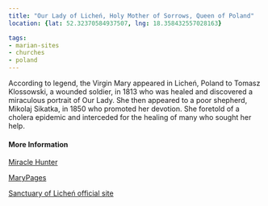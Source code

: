 ```yaml
---
title: "Our Lady of Licheń, Holy Mother of Sorrows, Queen of Poland"
location: {lat: 52.32370584937507, lng: 18.358432557028163}

tags:
- marian-sites
- churches
- poland
---
```


According to legend, the Virgin Mary appeared in Licheń, Poland to Tomasz Klossowski, a wounded soldier, in 1813 who was healed and discovered a miraculous portrait of Our Lady.  She then appeared to a poor shepherd, Mikolaj Sikatka, in 1850 who promoted her devotion.  She foretold of a cholera epidemic and interceded for the healing of many who sought her help.

#### More Information

[Miracle Hunter](http://www.miraclehunter.com/marian_apparitions/approved_apparitions/gietrzwald/index.html)

[MaryPages](https://www.marypages.com/lichen-(poland)-holy-mother-of-sorrow-en.html)

[Sanctuary of Licheń official site](https://www.lichen.pl/)
